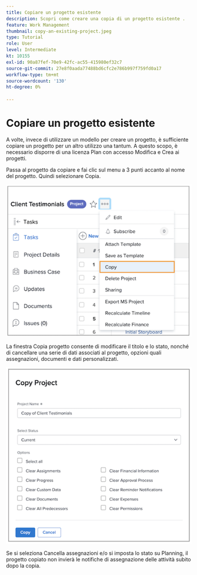 ```yaml
---
title: Copiare un progetto esistente
description: Scopri come creare una copia di un progetto esistente .
feature: Work Management
thumbnail: copy-an-existing-project.jpeg
type: Tutorial
role: User
level: Intermediate
kt: 10155
exl-id: 90a87fef-70e9-42fc-ac55-415980ef32c7
source-git-commit: 27e8f0aada77488bd6cfc2e786b997f759fd0a17
workflow-type: tm+mt
source-wordcount: '130'
ht-degree: 0%

---
```


# Copiare un progetto esistente

A volte, invece di utilizzare un modello per creare un progetto, è sufficiente copiare un progetto per un altro utilizzo una tantum. A questo scopo, è necessario disporre di una licenza Plan con accesso Modifica e Crea ai progetti.

Passa al progetto da copiare e fai clic sul menu a 3 punti accanto al nome del progetto. Quindi selezionare Copia.

![Cr](assets/copy-existing-01.png)

La finestra Copia progetto consente di modificare il titolo e lo stato, nonché di cancellare una serie di dati associati al progetto, opzioni quali assegnazioni, documenti e dati personalizzati.

![Cr](assets/copy-existing-02.png)

Se si seleziona Cancella assegnazioni e/o si imposta lo stato su Planning, il progetto copiato non invierà le notifiche di assegnazione delle attività subito dopo la copia.
